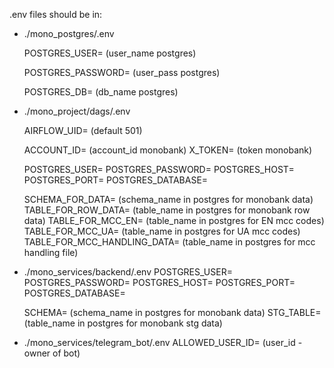 .env files should be in:

- ./mono_postgres/.env

    POSTGRES_USER= (user_name postgres)

    POSTGRES_PASSWORD= (user_pass postgres)

    POSTGRES_DB= (db_name postgres)


- ./mono_project/dags/.env

    AIRFLOW_UID= (default 501)

    ACCOUNT_ID= (account_id monobank)
    X_TOKEN= (token monobank)

    POSTGRES_USER=
    POSTGRES_PASSWORD=
    POSTGRES_HOST=
    POSTGRES_PORT=
    POSTGRES_DATABASE=

    SCHEMA_FOR_DATA= (schema_name in postgres for monobank data)
    TABLE_FOR_ROW_DATA= (table_name in postgres for monobank row data)
    TABLE_FOR_MCC_EN= (table_name in postgres for EN mcc codes)
    TABLE_FOR_MCC_UA= (table_name in postgres for UA mcc codes)
    TABLE_FOR_MCC_HANDLING_DATA= (table_name in postgres for mcc handling file)

- ./mono_services/backend/.env
    POSTGRES_USER=
    POSTGRES_PASSWORD=
    POSTGRES_HOST=
    POSTGRES_PORT=
    POSTGRES_DATABASE=

    SCHEMA= (schema_name in postgres for monobank data)
    STG_TABLE= (table_name in postgres for monobank stg data)

- ./mono_services/telegram_bot/.env
    ALLOWED_USER_ID= (user_id - owner of bot)
